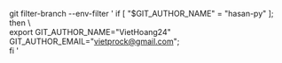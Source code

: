 git filter-branch --env-filter '
if [ "$GIT_AUTHOR_NAME" = "hasan-py" ]; then \    
export GIT_AUTHOR_NAME="VietHoang24" GIT_AUTHOR_EMAIL="vietprock@gmail.com"; \
fi
'